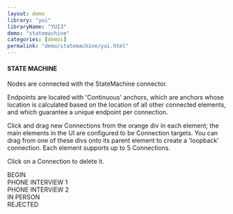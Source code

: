 ```yaml
---
layout: demo
library: "yui"
libraryName: "YUI3"
demo: "statemachine"
categories: [demos]
permalink: "demo/statemachine/yui.html"
---
```


<div class="explanation">
	<h4>STATE MACHINE</h4>
	<p>Nodes are connected with the StateMachine connector.</p>
	<p>Endpoints are located with 'Continuous' anchors, which are anchors whose location is calculated based on the location of all other connected elements, and which guarantee a unique endpoint per connection.
	</p>                                
	<p>Click and drag new Connections from the orange div in each element; the main elements in the UI are configured to be Connection targets. You can drag from one of these divs onto its parent element to create a 'loopback' connection. Each element supports up to 5 Connections.</p>
	<p>Click on a Connection to delete it.</p>
</div>  
<div class="demo statemachine-demo" id="statemachine-demo">
	<div class="w" id="opened">BEGIN<div class="ep"></div></div>
	<div class="w" id="phone1">PHONE INTERVIEW 1<div class="ep"></div></div>
	<div class="w" id="phone2">PHONE INTERVIEW 2<div class="ep"></div></div>
	<div class="w" id="inperson">IN PERSON<div class="ep"></div></div>
	<div class="w" id="rejected">REJECTED<div class="ep"></div></div>                           
</div>
